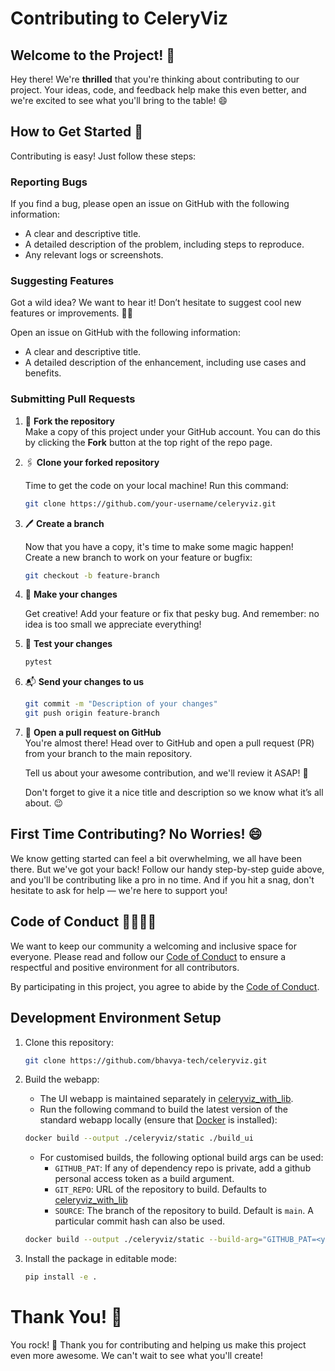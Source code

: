 # Contributing to CeleryViz

## Welcome to the Project! 🎉

Hey there! We're **thrilled** that you're thinking about contributing to our project. Your ideas, code, and feedback help make this even better, and we're excited to see what you'll bring to the table! 😄


## How to Get Started 🚀

Contributing is easy! Just follow these steps:


### Reporting Bugs

If you find a bug, please open an issue on GitHub with the following information:
- A clear and descriptive title.
- A detailed description of the problem, including steps to reproduce.
- Any relevant logs or screenshots.


### Suggesting Features

Got a wild idea? We want to hear it! Don’t hesitate to suggest cool new features or improvements. 🌈💡

Open an issue on GitHub with the following information:
- A clear and descriptive title.
- A detailed description of the enhancement, including use cases and benefits.


### Submitting Pull Requests

1. 🍴 **Fork the repository**  
   Make a copy of this project under your GitHub account. You can do this by clicking the **Fork** button at the top right of the repo page.

2. 🖇️ **Clone your forked repository**

    Time to get the code on your local machine! Run this command:

    ```bash
    git clone https://github.com/your-username/celeryviz.git
    ```

3. 🖊️ **Create a branch**  

   Now that you have a copy, it's time to make some magic happen!  
   Create a new branch to work on your feature or bugfix:
    ```bash
    git checkout -b feature-branch
    ```

4. 🔨 **Make your changes**

   Get creative! Add your feature or fix that pesky bug. And remember: no idea is too small we appreciate everything!

5. 🧪 **Test your changes**

    ```bash
    pytest
    ```

6. 📬 **Send your changes to us**
    ```bash
    git commit -m "Description of your changes"
    git push origin feature-branch
    ```

7. 🔄 **Open a pull request on GitHub**  
   You're almost there! Head over to GitHub and open a pull request (PR) from your branch to the main repository.  

   Tell us about your awesome contribution, and we'll review it ASAP! 🚀  

   Don't forget to give it a nice title and description so we know what it’s all about. 😉


## First Time Contributing? No Worries! 😄
We know getting started can feel a bit overwhelming, we all have been there. But we've got your back! Follow our handy step-by-step guide above, and you'll be contributing like a pro in no time. And if you hit a snag, don't hesitate to ask for help — we're here to support you!


## Code of Conduct 👩‍💻👨‍💻
We want to keep our community a welcoming and inclusive space for everyone. Please read and follow our [Code of Conduct](CODE_OF_CONDUCT.md) to ensure a respectful and positive environment for all contributors. 

By participating in this project, you agree to abide by the [Code of Conduct](CODE_OF_CONDUCT.md).


## Development Environment Setup

1. Clone this repository:
    ```bash
    git clone https://github.com/bhavya-tech/celeryviz.git
    ```
2. Build the webapp:
    - The UI webapp is maintained separately in [celeryviz_with_lib](https://github.com/bhavya-tech/celeryviz_with_lib).
    - Run the following command to build the latest version of the standard webapp locally (ensure that [Docker](https://www.docker.com/) is installed):
    ```bash
    docker build --output ./celeryviz/static ./build_ui
    ```

    - For customised builds, the following optional build args can be used:
      - `GITHUB_PAT`: If any of dependency repo is private, add a github personal access token as a build argument.
      - `GIT_REPO`: URL of the repository to build. Defaults to [celeryviz_with_lib](https://github.com/bhavya-tech/celeryviz_with_lib.git)
      - `SOURCE`: The branch of the repository to build. Default is `main`. A particular commit hash can also be used.

    ```bash
    docker build --output ./celeryviz/static --build-arg="GITHUB_PAT=<your github personal access token>" ./build_ui
    ```

3. Install the package in editable mode:
    ```bash
    pip install -e .
    ```


# Thank You! 🙌
You rock! 🤘 Thank you for contributing and helping us make this project even more awesome. We can't wait to see what you'll create!